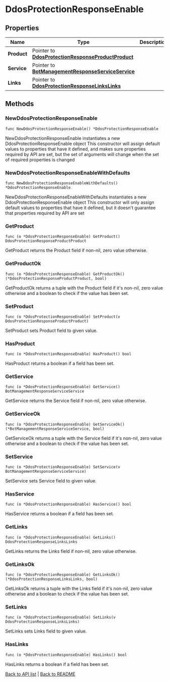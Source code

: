 # DdosProtectionResponseEnable

## Properties

Name | Type | Description | Notes
------------ | ------------- | ------------- | -------------
**Product** | Pointer to [**DdosProtectionResponseProductProduct**](DdosProtectionResponseProductProduct.md) |  | [optional] 
**Service** | Pointer to [**BotManagementResponseServiceService**](BotManagementResponseServiceService.md) |  | [optional] 
**Links** | Pointer to [**DdosProtectionResponseLinksLinks**](DdosProtectionResponseLinksLinks.md) |  | [optional] 

## Methods

### NewDdosProtectionResponseEnable

`func NewDdosProtectionResponseEnable() *DdosProtectionResponseEnable`

NewDdosProtectionResponseEnable instantiates a new DdosProtectionResponseEnable object
This constructor will assign default values to properties that have it defined,
and makes sure properties required by API are set, but the set of arguments
will change when the set of required properties is changed

### NewDdosProtectionResponseEnableWithDefaults

`func NewDdosProtectionResponseEnableWithDefaults() *DdosProtectionResponseEnable`

NewDdosProtectionResponseEnableWithDefaults instantiates a new DdosProtectionResponseEnable object
This constructor will only assign default values to properties that have it defined,
but it doesn't guarantee that properties required by API are set

### GetProduct

`func (o *DdosProtectionResponseEnable) GetProduct() DdosProtectionResponseProductProduct`

GetProduct returns the Product field if non-nil, zero value otherwise.

### GetProductOk

`func (o *DdosProtectionResponseEnable) GetProductOk() (*DdosProtectionResponseProductProduct, bool)`

GetProductOk returns a tuple with the Product field if it's non-nil, zero value otherwise
and a boolean to check if the value has been set.

### SetProduct

`func (o *DdosProtectionResponseEnable) SetProduct(v DdosProtectionResponseProductProduct)`

SetProduct sets Product field to given value.

### HasProduct

`func (o *DdosProtectionResponseEnable) HasProduct() bool`

HasProduct returns a boolean if a field has been set.

### GetService

`func (o *DdosProtectionResponseEnable) GetService() BotManagementResponseServiceService`

GetService returns the Service field if non-nil, zero value otherwise.

### GetServiceOk

`func (o *DdosProtectionResponseEnable) GetServiceOk() (*BotManagementResponseServiceService, bool)`

GetServiceOk returns a tuple with the Service field if it's non-nil, zero value otherwise
and a boolean to check if the value has been set.

### SetService

`func (o *DdosProtectionResponseEnable) SetService(v BotManagementResponseServiceService)`

SetService sets Service field to given value.

### HasService

`func (o *DdosProtectionResponseEnable) HasService() bool`

HasService returns a boolean if a field has been set.

### GetLinks

`func (o *DdosProtectionResponseEnable) GetLinks() DdosProtectionResponseLinksLinks`

GetLinks returns the Links field if non-nil, zero value otherwise.

### GetLinksOk

`func (o *DdosProtectionResponseEnable) GetLinksOk() (*DdosProtectionResponseLinksLinks, bool)`

GetLinksOk returns a tuple with the Links field if it's non-nil, zero value otherwise
and a boolean to check if the value has been set.

### SetLinks

`func (o *DdosProtectionResponseEnable) SetLinks(v DdosProtectionResponseLinksLinks)`

SetLinks sets Links field to given value.

### HasLinks

`func (o *DdosProtectionResponseEnable) HasLinks() bool`

HasLinks returns a boolean if a field has been set.


[Back to API list](../README.md#documentation-for-api-endpoints) | [Back to README](../README.md)
